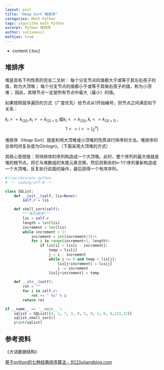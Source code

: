 ```yaml
---
layout: post
title: "Heap Sort 堆排序"
categories: Math Python
tags: algorithm math Python
excerpt: Python 堆排序
author: suliveevil
mathjax: true
---
```


* content
{:toc}
## 堆排序

堆是具有下列性质的完全二叉树：
每个分支节点的值都大于或等于其左右孩子的值，称为大顶堆；
每个分支节点的值都小于或等于其做右孩子的值，称为小顶堆；
因此，其根节点一定是所有节点中最大（最小）的值。

如果按照层序遍历的方式（广度优先）给节点从1开始编号，则节点之间满足如下关系：

${k_i >= k_(2i) ,  k_i >= k_(2i+1)}$ 或${k_i <= k_(2i),k_i <= k_(2i+1)}$ , $${1 <= i <= [^n_2]}$$

堆排序（Heap Sort）就是利用大顶堆或小顶堆的性质进行排序的方法。堆排序的总体时间复杂度为O(nlogn)。（下面采用大顶堆的方式）

其核心思想是：将待排序的序列构造成一个大顶堆。此时，整个序列的最大值就是堆的根节点。将它与堆数组的末尾元素交换，然后将剩余的n-1个序列重新构造成一个大顶堆。反复执行前面的操作，最后获得一个有序序列。

```python
#!/usr/bin/env python
# -*- coding:utf-8 -*-

class SQList:
    def __init__(self, lis=None):
        self.r = lis

    def shell_sort(self):
        """希尔排序"""
        lis = self.r
        length = len(lis)
        increment = len(lis)
        while increment > 1:
            increment = int(increment/3)+1
            for i in range(increment+1, length):
                if lis[i] < lis[i - increment]:
                    temp = lis[i]
                    j = i - increment
                    while j >= 0 and temp < lis[j]:
                        lis[j+increment] = lis[j]
                        j -= increment
                    lis[j+increment] = temp
    
    def __str__(self):
        ret = ""
        for i in self.r:
            ret += " %s" % i
        return ret

if __name__ == '__main__':
    sqlist = SQList([4, 1, 7, 3, 8, 5, 9, 2, 6, 0,123,22])
    sqlist.shell_sort()
    print(sqlist)
```

## 参考资料

《大话数据结构》

[基于python的七种经典排序算法 - 刘江liujiangblog.com](https://www.cnblogs.com/feixuelove1009/p/6143539.html)

